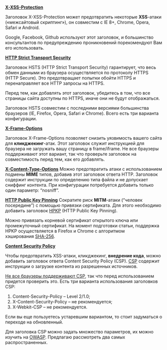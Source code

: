 
**[X-XSS-Protection](https://habrahabr.ru/company/hosting-cafe/blog/315802/#1)**

Заголовок X-XSS-Protection может предотвратить некоторые **XSS**-атаки («межсайтовый скриптинг»), он совместим с IE 8+, Chrome, Opera, Safari и Android.  
  
Google, Facebook, Github используют этот заголовок, и большинство консультантов по предупреждению проникновений порекомендуют Вам его использовать.

**[HTTP Strict Transport Security](https://habrahabr.ru/company/hosting-cafe/blog/315802/#6)**

Заголовок HSTS (HTTP Strict Transport Security) гарантирует, что весь обмен данными из браузера осуществляется по протоколу HTTPS (HTTP Secure). Это предотвращает попытки обойти HTTPS и перенаправляет все HTTP запросы на HTTPS.  
  
Перед тем, как добавлять этот заголовок, убедитесь в том, что все страницы сайта доступны по HTTPS, иначе они не будут отображаться.  
  
Заголовок HSTS совместим с последними версиями большинства браузеров (IE, Firefox, Opera, Safari и Chrome). Всего есть три варианта конфигурации.

**[X-Frame-Options](https://habrahabr.ru/company/hosting-cafe/blog/315802/#11)**

Заголовок X-Frame-Options позволяет снизить уязвимость вашего сайта для **кликджекинг**-атак. Этот заголовок служит инструкцией для браузера не загружать вашу страницу в frame/iframe. Не все браузеры поддерживают этот вариант, так что проверьте заголовок на совместимость перед тем, как его добавлять.

**[X-Content-Type-Options](https://habrahabr.ru/company/hosting-cafe/blog/315802/#17)**
Можно предотвратить атаки с использованием подмены **MIME** типов, добавив этот заголовок ответа HTTP. Заголовок содержит инструкции по определению типа файла и не допускает сниффинг контента. При конфигурации потребуется добавить только один параметр: “nosniff”.
  
**[HTTP Public Key Pinning](https://habrahabr.ru/company/hosting-cafe/blog/315802/#22)**
Сократите риск **MITM**-атаки (“человек посередине”) с помощью привязки сертификата. Для этого необходимо добавить заголовок [HPKP](https://www.owasp.org/index.php/OWASP_Secure_Headers_Project#Public_Key_Pinning_Extension_for_HTTP_.28HPKP.29) (HTTP Public Key Pinning).  
  
Можно привязать корневой сертификат открытого ключа или промежуточный сертификат. На момент подготовки статьи, поддержка HPKP осуществляется в Firefox и Chrome c алгоритмом хэширования [SHA-256](https://geekflare.com/test-ssl-sha1-vulnerability-and-fix/).

**[Content Security Policy](https://habrahabr.ru/company/hosting-cafe/blog/315802/#23)**

Чтобы предотвратить XSS-атаки, кликджекинг, **внедрение кода**, можно добавить заголовок ответа Content Security Policy (CSP). [CSP](https://content-security-policy.com/) содержит инструкции о загрузке контента из разрешенных источников.  
  
[Не все браузеры поддерживают CSP](http://caniuse.com/#feat=contentsecuritypolicy2), так что перед использованием придется проверить это. Есть три варианта использования заголовков CSP:  

1.  Content-Security-Policy – Level 2/1.0;
2.  X-Content-Security-Policy – не рекомендуется;
3.  X-Webkit-CSP – не рекомендуется.

  
Если вы еще пользуетесь устаревшим вариантом, то стоит задуматься о переходе на обновленный.  
  
Для заголовка CSP можно задать множество параметров, их можно изучить на [OWASP](https://www.owasp.org/index.php/OWASP_Secure_Headers_Project#Content-Security-Policy). Предлагаю рассмотреть два самых распространенных.